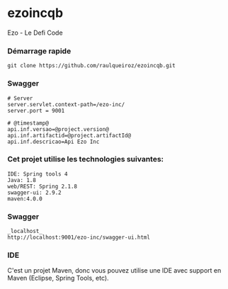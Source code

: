 # ezoincqb
Ezo - Le Defi Code

 ### Démarrage rapide ###
    git clone https://github.com/raulqueiroz/ezoincqb.git
     
### Swagger ###
    # Server
    server.servlet.context-path=/ezo-inc/
    server.port = 9001

    # @timestamp@
    api.inf.versao=@project.version@
    api.inf.artifactid=@project.artifactId@
    api.inf.descricao=Api Ezo Inc

### Cet projet utilise les technologies suivantes: ###
    IDE: Spring tools 4
    Java: 1.8
    web/REST: Spring 2.1.8
    swagger-ui: 2.9.2
    maven:4.0.0
    
    
### Swagger ###
	_localhost_
	http://localhost:9001/ezo-inc/swagger-ui.html

### IDE ###
C'est un projet Maven, donc vous pouvez utilise une  IDE avec support en Maven (Eclipse, Spring Tools, etc).
